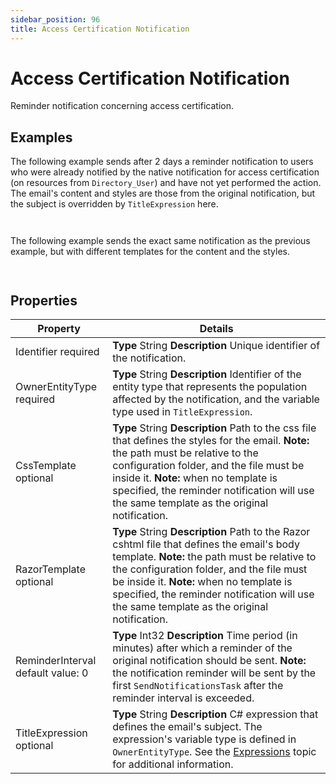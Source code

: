 ```yaml
---
sidebar_position: 96
title: Access Certification Notification
---
```


# Access Certification Notification

Reminder notification concerning access certification.

## Examples

The following example sends after 2 days a reminder notification to users who were already notified by the native notification for access certification (on resources from `Directory_User`) and have not yet performed the action. The email's content and styles are those from the original notification, but the subject is overridden by `TitleExpression` here.

```


```
The following example sends the exact same notification as the previous example, but with different templates for the content and the styles.

```


```
## Properties

| Property | Details |
| --- | --- |
| Identifier required | **Type**  String  **Description** Unique identifier of the notification. |
| OwnerEntityType required | **Type**  String  **Description** Identifier of the entity type that represents the population affected by the notification, and the variable type used in `TitleExpression`. |
| CssTemplate optional | **Type**  String  **Description** Path to the css file that defines the styles for the email.  **Note:** the path must be relative to the configuration folder, and the file must be inside it.  **Note:** when no template is specified, the reminder notification will use the same template as the original notification. |
| RazorTemplate optional | **Type**  String  **Description** Path to the Razor cshtml file that defines the email's body template.  **Note:** the path must be relative to the configuration folder, and the file must be inside it.  **Note:** when no template is specified, the reminder notification will use the same template as the original notification. |
| ReminderInterval default value: 0 | **Type**  Int32  **Description** Time period (in minutes) after which a reminder of the original notification should be sent.  **Note:** the notification reminder will be sent by the first `SendNotificationsTask` after the reminder interval is exceeded. |
| TitleExpression optional | **Type**  String  **Description** C# expression that defines the email's subject. The expression's variable type is defined in `OwnerEntityType`. See the [Expressions](../../../../expressions/index "Expressions") topic for additional information. |